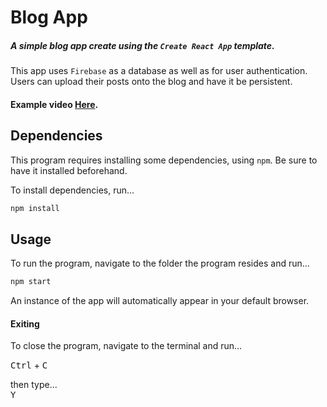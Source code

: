 # Blog App  
##### A simple blog app create using the `Create React App` template. 
This app uses `Firebase` as a database as well as for user authentication.
Users can upload their posts onto the blog and have it be persistent.

#### Example video [Here](https://youtu.be/HxhXqJddCO0).

## Dependencies
This program requires installing some dependencies, using `npm`. Be sure to have it installed beforehand.

To install dependencies, run...
```sh
npm install
```

## Usage
To run the program, navigate to the folder the program resides and run...
```sh
npm start
```
An instance of the app will automatically appear in your default browser.

#### Exiting
To close the program, navigate to the terminal and run...

<kbd>Ctrl</kbd> + <kbd>C</kbd>

then type...      
<kbd>Y</kbd>
